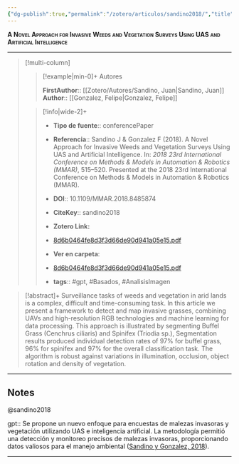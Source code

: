 ```yaml
---
{"dg-publish":true,"permalink":"/zotero/articulos/sandino2018/","title":"A Novel Approach for Invasive Weeds and Vegetation Surveys Using UAS and Artificial Intelligence","tags":["#zotero"]}
---
```



<span style="font-variant:small-caps; font-weight: bold;">A Novel Approach for Invasive Weeds and Vegetation Surveys Using UAS and Artificial Intelligence</span>

---


> [!multi-column]
>
>> [!example|min-0]+ Autores
>> 
>> **FirstAuthor**:: [[Zotero/Autores/Sandino, Juan\|Sandino, Juan]]  
>> **Author**:: [[Gonzalez, Felipe\|Gonzalez, Felipe]]  
 >
>
>> [!info|wide-2]+
>>
>> - **Tipo de fuente**:: conferencePaper
>> - **Referencia**:: Sandino J & Gonzalez F (2018). A Novel Approach for Invasive Weeds and Vegetation Surveys Using UAS and Artificial Intelligence. In: _2018 23rd International Conference on Methods & Models in Automation & Robotics (MMAR)_, 515–520. Presented at the 2018 23rd International Conference on Methods & Models in Automation & Robotics (MMAR).
>> - **DOI**:: 10.1109/MMAR.2018.8485874
>> - **CiteKey**:: sandino2018
>> - **Zotero Link:** 
>> - [8d6b0464fe8d3f3d66de90d941a05e15.pdf](zotero://select/library/items/JYLU5AB2)
>>
>> - **Ver en carpeta**: 
>> - [8d6b0464fe8d3f3d66de90d941a05e15.pdf](file://J:\OneDrive\Articulos\8d6b0464fe8d3f3d66de90d941a05e15.pdf)
>> - **tags**:: #gpt, #Basados, #AnalisisImagen



> [!abstract]+ 
>Surveillance tasks of weeds and vegetation in arid lands is a complex, difficult and time-consuming task. In this article we present a framework to detect and map invasive grasses, combining UAVs and high-resolution RGB technologies and machine learning for data processing. This approach is illustrated by segmenting Buffel Grass (Cenchrus ciliaris) and Spinifex (Triodia sp.), Segmentation results produced individual detection rates of 97% for buffel grass, 96% for spinifex and 97% for the overall classification task. The algorithm is robust against variations in illumination, occlusion, object rotation and density of vegetation.


--- 

## Notes

@sandino2018

gpt:: Se propone un nuevo enfoque para encuestas de malezas invasoras y vegetación utilizando UAS e inteligencia artificial. La metodología permitió una detección y monitoreo precisos de malezas invasoras, proporcionando datos valiosos para el manejo ambiental ([Sandino y Gonzalez, 2018](zotero://select/library/items/XFHTN7PL)).






---







